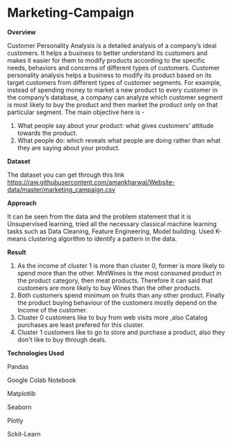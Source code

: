 # Marketing-Campaign
**Overview**

Customer Personality Analysis is a detailed analysis of a company’s ideal customers.
It helps a business to better understand its customers and makes it easier for them to
modify products according to the specific needs, behaviors and concerns of different
types of customers. Customer personality analysis helps a business to modify its
product based on its target customers from different types of customer segments. For
example, instead of spending money to market a new product to every customer in the
company’s database, a company can analyze which customer segment is most likely
to buy the product and then market the product only on that particular segment.
The main objective here is -
1. What people say about your product: what gives customers’ attitude towards the
product.
2. What people do: which reveals what people are doing rather than what they are
saying about your product.

**Dataset**

The dataset you can get through this link https://raw.githubusercontent.com/amankharwal/Website-data/master/marketing_campaign.csv

**Approach**

It can be seen from the data and the problem statement that it is Unsupervised learning, tried all the necessary classical machine learning tasks such as Data Cleaning, Feature Engineering, Model building. Used K-means clustering algorithm to identify a pattern in the data. 

**Result**
1. As the income of cluster 1 is more than cluster 0, former is more likely to spend more than the other. MntWines is the most consumed product in the product category, then meat products. Therefore it can said that customers are more likely to buy Wines than the other products. 
2. Both  customers spend minimum on fruits than any other product.
Finally the product buying behaviour of the customers mostly depend on the Income of the customer.
3. Cluster 0 customers like to buy from web visits more ,also Catalog purchases are least prefered for this cluster.
4. Cluster 1 customers like to go to store and purchase a product, also they don't like to buy through deals.

**Technologies Used**

Pandas

Google Colab Notebook

Matplotlib

Seaborn

Plotly

Sckit-Learn
